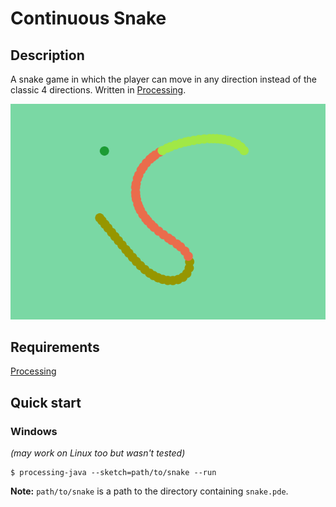 # Continuous Snake

## Description
A snake game in which the player can move in any direction instead of the classic 4 directions. Written in [Processing](https://processing.org/).

![](thumbnail.png)

## Requirements
[Processing](https://processing.org)

## Quick start
### Windows
*(may work on Linux too but wasn't tested)*
```console
$ processing-java --sketch=path/to/snake --run
```
**Note:** `path/to/snake` is a path to the directory containing `snake.pde`.
